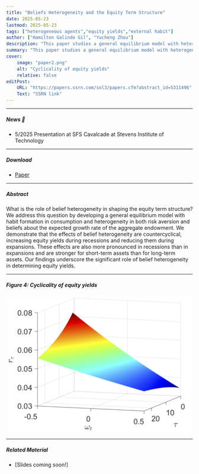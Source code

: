 ```yaml
---
title: "Beliefs Heterogeneity and the Equity Term Structure" 
date: 2025-05-23
lastmod: 2025-05-23
tags: ["heterogeneous agents","equity yields","external habit"]
author: ["Hamilton Galindo Gil", "Yucheng Zhou"]
description: "This paper studies a general equilibrium model with heterogeneity in both risk aversion and beliefs about the expected growth rate of the aggregate endowment." 
summary: "This paper studies a general equilibrium model with heterogeneity in both risk aversion and beliefs about the expected growth rate of the aggregate endowment." 
cover:
    image: "paper2.png"
    alt: "Cyclicality of equity yields"
    relative: false
editPost:
    URL: "https://papers.ssrn.com/sol3/papers.cfm?abstract_id=5311496"
    Text: "SSRN link"
---
```


---


##### News 📣

+ 5/2025 Presentation at SFS Cavalcade at Stevens Institute of Technology  <br>


---

##### Download

+ [Paper](ets.pdf)

---

##### Abstract

What is the role of belief heterogeneity in shaping the equity term structure? We address this question by developing a general equilibrium model with habit formation in consumption and heterogeneity in both risk aversion and beliefs about the expected growth rate of the aggregate endowment. We demonstrate that the effects of belief heterogeneity are countercyclical, increasing equity yields during recessions and reducing them during expansions. These effects are also more pronounced in recessions than in expansions and are stronger for short-term assets than for long-term assets. Our findings underscore the significant role of belief heterogeneity in determining equity yields.

---

##### Figure 4: Cyclicality of equity yields

![](paper2.png)

---

<!-- ##### Citation

Prinzel, Florianus, and Moritz-Maria von Igelfeld. 2004. "The Finer Points of Sausage Dogs." *Journal of Canine Science* 43 (2): 89–109. http://www.alexandermccallsmith.com/book/the-finer-points-of-sausage-dogs.

--- -->

##### Related Material

+ [Slides coming soon!]
